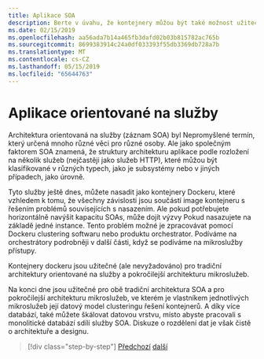 ```yaml
---
title: Aplikace SOA
description: Berte v úvahu, že kontejnery můžou být také možnost užitečné nasazení pro aplikace SOA.
ms.date: 02/15/2019
ms.openlocfilehash: aa56ada7b14a465fb3dafd02b03b815782ac765b
ms.sourcegitcommit: 8699383914c24a0df033393f55db3369db728a7b
ms.translationtype: MT
ms.contentlocale: cs-CZ
ms.lasthandoff: 05/15/2019
ms.locfileid: "65644763"
---
```

# <a name="service-oriented-applications"></a>Aplikace orientované na služby

Architektura orientovaná na služby (záznam SOA) byl Nepromyšlené termín, který určená mnoho různé věci pro různé osoby. Ale jako společným faktorem SOA znamená, že struktury architekturu aplikace podle rozložení na několik služeb (nejčastěji jako služeb HTTP), které můžou být klasifikované v různých typech, jako je subsystémy nebo v jiných případech, jako úrovně.

Tyto služby ještě dnes, můžete nasadit jako kontejnery Dockeru, které vzhledem k tomu, že všechny závislosti jsou součástí image kontejneru s řešením problémů souvisejících s nasazením. Ale pokud potřebujete horizontálně navýšit kapacitu SOAs, může dojít výzvy Pokud nasazujete na základě jedné instance. Tento problém možné je zpracovávat pomocí Dockeru clustering softwaru nebo produktu orchestrator. Podíváme na orchestrátory podrobněji v další části, když se podíváme na mikroslužby přístupy.

Kontejnery dockeru jsou užitečné (ale nevyžadováno) pro tradiční architektury orientované na služby a pokročilejší architekturu mikroslužeb.

Na konci dne jsou užitečné pro obě tradiční architektura SOA a pro pokročilejší architekturu mikroslužeb, ve kterém je vlastníkem jednotlivých mikroslužeb její datový model clusteringu řešení kontejnerů. A díky více databází, také můžete škálovat datovou vrstvu, místo abyste pracovali s monolitické databází sdílí služby SOA. Diskuze o rozdělení dat je však čistě o architektuře a designu.

>[!div class="step-by-step"]
>[Předchozí](state-and-data-in-docker-applications.md)
>[další](orchestrate-high-scalability-availability.md)
